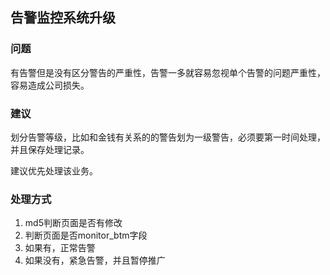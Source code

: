 ## 告警监控系统升级

### 问题

有告警但是没有区分警告的严重性，告警一多就容易忽视单个告警的问题严重性，容易造成公司损失。



### 建议

划分告警等级，比如和金钱有关系的的警告划为一级警告，必须要第一时间处理，并且保存处理记录。



建议优先处理该业务。



### 处理方式

1. md5判断页面是否有修改
2. 判断页面是否monitor_btm字段
3. 如果有，正常告警
4. 如果没有，紧急告警，并且暂停推广



